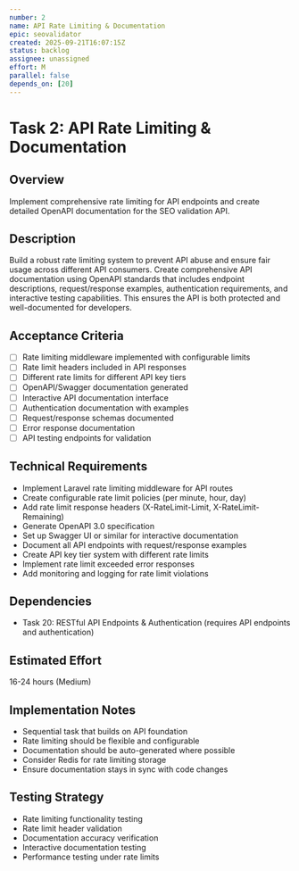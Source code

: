 ```yaml
---
number: 2
name: API Rate Limiting & Documentation
epic: seovalidator
created: 2025-09-21T16:07:15Z
status: backlog
assignee: unassigned
effort: M
parallel: false
depends_on: [20]
---
```


# Task 2: API Rate Limiting & Documentation

## Overview
Implement comprehensive rate limiting for API endpoints and create detailed OpenAPI documentation for the SEO validation API.

## Description
Build a robust rate limiting system to prevent API abuse and ensure fair usage across different API consumers. Create comprehensive API documentation using OpenAPI standards that includes endpoint descriptions, request/response examples, authentication requirements, and interactive testing capabilities. This ensures the API is both protected and well-documented for developers.

## Acceptance Criteria
- [ ] Rate limiting middleware implemented with configurable limits
- [ ] Rate limit headers included in API responses
- [ ] Different rate limits for different API key tiers
- [ ] OpenAPI/Swagger documentation generated
- [ ] Interactive API documentation interface
- [ ] Authentication documentation with examples
- [ ] Request/response schemas documented
- [ ] Error response documentation
- [ ] API testing endpoints for validation

## Technical Requirements
- Implement Laravel rate limiting middleware for API routes
- Create configurable rate limit policies (per minute, hour, day)
- Add rate limit response headers (X-RateLimit-Limit, X-RateLimit-Remaining)
- Generate OpenAPI 3.0 specification
- Set up Swagger UI or similar for interactive documentation
- Document all API endpoints with request/response examples
- Create API key tier system with different rate limits
- Implement rate limit exceeded error responses
- Add monitoring and logging for rate limit violations

## Dependencies
- Task 20: RESTful API Endpoints & Authentication (requires API endpoints and authentication)

## Estimated Effort
16-24 hours (Medium)

## Implementation Notes
- Sequential task that builds on API foundation
- Rate limiting should be flexible and configurable
- Documentation should be auto-generated where possible
- Consider Redis for rate limiting storage
- Ensure documentation stays in sync with code changes

## Testing Strategy
- Rate limiting functionality testing
- Rate limit header validation
- Documentation accuracy verification
- Interactive documentation testing
- Performance testing under rate limits
